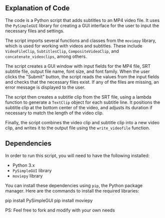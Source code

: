 ## Explanation of Code

The code is a Python script that adds subtitles to an MP4 video file. It uses the `PySimpleGUI` library for creating a GUI interface for the user to input the necessary files and settings.

The script imports several functions and classes from the `moviepy` library, which is used for working with videos and subtitles. These include `VideoFileClip`, `SubtitlesClip`, `CompositeVideoClip`, and `concatenate_videoclips`, among others.

The script creates a GUI window with input fields for the MP4 file, SRT subtitle file, output file name, font size, and font family. When the user clicks the "Submit" button, the script reads the values from the input fields and checks that the necessary files exist. If any of the files are missing, an error message is displayed to the user.

The script then creates a subtitle clip from the SRT file, using a lambda function to generate a `TextClip` object for each subtitle line. It positions the subtitle clip at the bottom center of the video, and adjusts its duration if necessary to match the length of the video clip.

Finally, the script combines the video clip and subtitle clip into a new video clip, and writes it to the output file using the `write_videofile` function.

## Dependencies

In order to run this script, you will need to have the following installed:

- Python 3.x
- `PySimpleGUI` library
- `moviepy` library

You can install these dependencies using `pip`, the Python package manager. Here are the commands to install the required libraries:

pip install PySimpleGUI
pip install moviepy

PS: Feel free to fork and modify with your own needs
